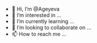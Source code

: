 - 👋 Hi, I’m @Ageyeva
- 👀 I’m interested in ...
- 🌱 I’m currently learning ...
- 💞️ I’m looking to collaborate on ...
- 📫 How to reach me ...

<!---
Ageyeva/Ageyeva is a ✨ special ✨ repository because its `README.md` (this file) appears on your GitHub profile.
You can click the Preview link to take a look at your changes.
--->
